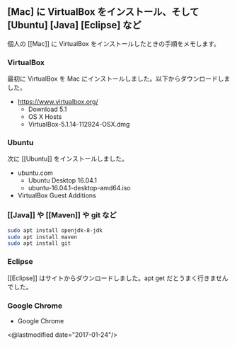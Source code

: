 ## [Mac] に VirtualBox をインストール、そして [Ubuntu] [Java] [Eclipse] など

個人の [[Mac]] に VirtualBox をインストールしたときの手順をメモします。

### VirtualBox

最初に VirtualBox を Mac にインストールしました。以下からダウンロードしました。

* https://www.virtualbox.org/
  * Download 5.1
  * OS X Hosts
  * VirtualBox-5.1.14-112924-OSX.dmg

### Ubuntu

次に [[Ubuntu]] をインストールしました。

* ubuntu.com
  * Ubuntu Desktop 16.04.1
  * ubuntu-16.04.1-desktop-amd64.iso
* VirtualBox Guest Additions

### [[Java]] や [[Maven]] や git など

```sh
sudo apt install openjdk-8-jdk
sudo apt install maven
sudo apt install git
```

### Eclipse

[[Eclipse]] はサイトからダウンロードしました。apt get だとうまく行きませんでした。

### Google Chrome

* Google Chrome

<@lastmodified date="2017-01-24"/>

